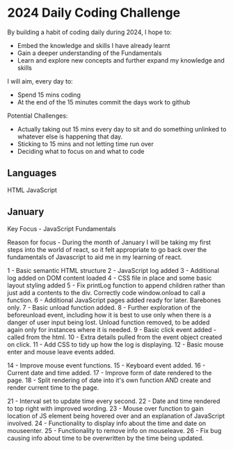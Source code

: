 # 2024 Daily Coding Challenge

By building a habit of coding daily during 2024, I hope to:
- Embed the knowledge and skills I have already learnt
- Gain a deeper understanding of the Fundamentals
- Learn and explore new concepts and further expand my knowledge and skills

I will aim, every day to:
- Spend 15 mins coding
- At the end of the 15 minutes commit the days work to github

Potential Challenges:
- Actually taking out 15 mins every day to sit and do something unlinked to whatever else is happening that day.
- Sticking to 15 mins and not letting time run over
- Deciding what to focus on and what to code

## Languages

HTML
JavaScript

## January

Key Focus - JavaScript Fundamentals

Reason for focus - During the month of January I will be taking my first steps into the world of react, so it felt appropriate to go back over the fundamentals of Javascript to aid me in my learning of react.

1 - Basic semantic HTML structure
2 - JavaScript log added
3 - Additional log added on DOM content loaded
4 - CSS file in place and some basic layout styling added
5 - Fix printLog function to append children rather than just add a contents to the div. Correctly code window.onload to call a function.
6 - Additional JavaScript pages added ready for later. Barebones only.
7 - Basic unload function added.
8 - Further exploration of the beforeunload event, including how it is best to use only when there is a danger of user input being lost. Unload function removed, to be added again only for instances where it is needed.
9 - Basic click event added - called from the html.
10 - Extra details pulled from the event object created on click.
11 - Add CSS to tidy up how the log is displaying.
12 - Basic mouse enter and mouse leave events added.

14 - Improve mouse event functions.
15 - Keyboard event added.
16 - Current date and time added.
17 - Improve form of date rendered to the page.
18 - Split rendering of date into it's own function AND create and render current time to the page.

21 - Interval set to update time every second.
22 - Date and time rendered to top right with improved wording.
23 - Mouse over function to gain location of JS element being hovered over and an explanation of JavaScript involved.
24 - Functionality to display info about the time and date on mouseenter.
25 - Functionality to remove info on mouseleave.
26 - Fix bug causing info about time to be overwritten by the time being updated.